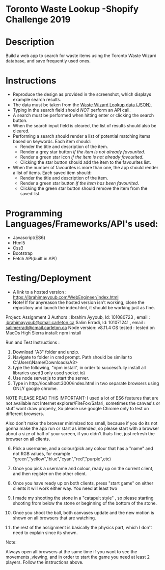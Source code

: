 # Toronto Waste Lookup -Shopify Challenge 2019


# Description

Build a web app to search for waste items using the Toronto Waste Wizard database, and save frequently used ones.

# Instructions
- Reproduce the design as provided in the screenshot, which displays example search results.
- The data must be taken from the [Waste Wizard Lookup data (JSON)](https://www.toronto.ca/city-government/data-research-maps/open-data/open-data-catalogue/#5ed40494-a290-7807-d5da-09ab6a56fca2).
- Typing in the search field should *NOT* perform an API call.
- A search must be performed when hitting enter or clicking the search button.
- When the search input field is cleared, the list of results should also be cleared. 
- Performing a search should render a list of potential matching items based on keywords. Each item should:
   - Render the title and description of the item.
   - Render a grey star button *if the item is not already favourited*.
   - Render a green star icon *if the item is not already favourited*.
   - Clicking the star button should add the item to the favourites list.
- When the number of favourites is more than one, the app should render a list of items. Each saved item should:
   - Render the title and description of the item.
   - Render a green star button *if the item has been favourited*.
   - Clicking the green star button should remove the item from the saved list.
   
# Programming Languages/Frameworks/API's used:
   - Javascript(ES6)
   - Html5
   - Css3
   - Bootstrap
   - Fetch API(built in API)
# Testing/Deployment


- A link to a hosted version : https://ibrahimayyoub.com/WebEngineer/index.html
- Note! If for anyreason the hosted version isn't working, clone the repository and launch the index.html, it should be working just as fine.





Project: Assignment 3
Authors : Ibrahim Ayyoub, Id: 101080723 , email : ibrahimayyoub@cmail.carleton.ca
          Salim Erradi,   Id: 101071241 , email : salimerradi@cmail.carleton.ca
Node version: v8.11.4
OS tested : tested on MacOs High Sierra
install: npm install

Run and Test Instructions :
1. Download "A3" folder and unzip. 
2. Navigate to folder in cmd prompt. Path should be similar to C:\Users\Name\Downloads\A3\>
3. type the following, "npm install", in order to successfully install all libraries used(I only used socket io)
4. Use node server.js to start the server.
5. Type in http://localhost:3000/index.html in two separate browsers using ONLY google chrome.

NOTE PLEASE READ THIS IMPORTANT: 
I used a lot of ES6 features that are not available not Internet explorer/FireFox/Safari, sometimes the canvas's or stuff wont draw properly, 
So please use google Chrome only to test on different browsers.

Also don't make the browser minimized too small, because if you do its not gonna make the app run or start as intended,
so please start with a browser about a size of half of your screen, if you didn't thats fine, just refresh the browser on all clients.


6. Pick a username, and a colour(pick any colour that has a "name" and not RGB values, for example "green","yellow","blue","cyan","red","purple",etc)
7. Once you pick a username and colour, ready up on the current client, and then register on the other client.
8. Once you have ready up on both clients, press "start game" on either clients it will work either way. You need at least two
9. I made my shooting the stone in a "catapult style" , so please starting shooting from below the stone or beginning of the bottom of the stone.
10. Once you shoot the ball, both canvases update and the new motion is shown on all browsers that are watching.

11. the rest of the assignment is basically the physics part, which I don't need to explain since its shown.



Note:

Always open all browsers at the same time if you want to see the movements ,viewing, and in order to start the game you need at least 2 players. Follow the instructions above.
